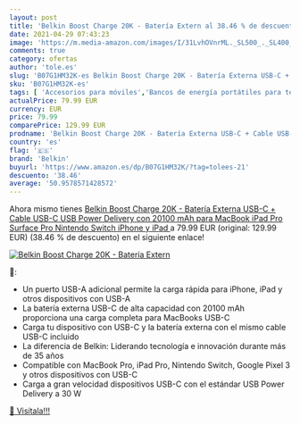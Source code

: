 ```yaml
---
layout: post
title: 'Belkin Boost Charge 20K - Batería Extern al 38.46 % de descuento'
date: 2021-04-29 07:43:23
image: 'https://m.media-amazon.com/images/I/31LvhOVnrML._SL500_._SL400_.jpg'
comments: true
category: ofertas
author: 'tole.es'
slug: 'B07G1HM32K-es Belkin Boost Charge 20K - Batería Externa USB-C + Cable...'
sku: 'B07G1HM32K-es'
tags: [ 'Accesorios para móviles','Bancos de energía portátiles para teléfonos móviles','Cargadores para móviles','Comunicación móvil y accesorios','Electrónica','belkin','ipad','iphone', ]
actualPrice: 79.99 EUR
currency: EUR
price: 79.99
comparePrice: 129.99 EUR
prodname: 'Belkin Boost Charge 20K - Batería Externa USB-C + Cable USB-C  USB Power Delivery con 20100 mAh para MacBook  iPad Pro  Surface Pro  Nintendo Switch  iPhone y iPad '
country: 'es'
flag: '🇪🇸'
brand: 'Belkin'
buyurl: 'https://www.amazon.es/dp/B07G1HM32K/?tag=tolees-21'
descuento: '38.46'
average: '50.9578571428572'
---
```


Ahora mismo tienes [Belkin Boost Charge 20K - Batería Externa USB-C + Cable USB-C  USB Power Delivery con 20100 mAh para MacBook  iPad Pro  Surface Pro  Nintendo Switch  iPhone y iPad ](https://www.amazon.es/dp/B07G1HM32K/?tag=tolees-21) a 79.99 EUR (original: 129.99 EUR) (38.46 %  de descuento) en el siguiente enlace!

[![Belkin Boost Charge 20K - Batería Extern](https://m.media-amazon.com/images/I/31LvhOVnrML._SL500_._SL400_.jpg)](https://www.amazon.es/dp/B07G1HM32K/?tag=tolees-21)

🔎:

- Un puerto USB-A adicional permite la carga rápida para iPhone, iPad y otros dispositivos con USB-A
- La batería externa USB-C de alta capacidad con 20100 mAh proporciona una carga completa para MacBooks USB-C
- Carga tu dispositivo con USB-C y la batería externa con el mismo cable USB-C incluido
- La diferencia de Belkin: Liderando tecnología e innovación durante más de 35 años
- Compatible con MacBook Pro, iPad Pro, Nintendo Switch, Google Pixel 3 y otros dispositivos con USB-C
- Carga a gran velocidad dispositivos USB-C con el estándar USB Power Delivery a 30 W

[🛒 Visítala!!!](https://www.amazon.es/dp/B07G1HM32K/?tag=tolees-21)
